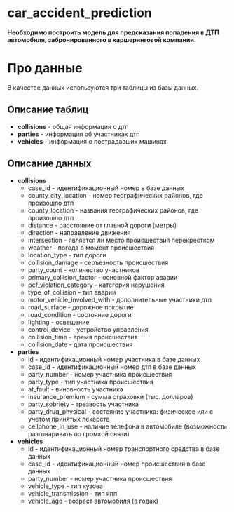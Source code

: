 # car_accident_prediction
**Необходимо построить модель для предсказания попадения в ДТП автомобиля, забронированного в каршеринговой компании.**
# Про данные
В качестве данных используются три таблицы из базы данных.
## Описание таблиц
- **collisions** - общая информация о дтп
- **parties** - информация об участниках дтп
- **vehicles** - информация о пострадавших машинах
## Описание данных
- **collisions**
  - case_id - идентификационный номер в базе данных
  - county_city_location - номер географических районов, где произошло дтп
  - county_location - названия географических районов, где произошло дтп
  - distance - расстояние от главной дороги (метры)
  - direction - направление движения
  - intersection - является ли место происшествия перекрестком
  - weather - погода в момент происшествия
  - location_type - тип дороги
  - collision_damage - серъезность происшествия
  - party_count - количество участников
  - primary_collision_factor - основной фактор аварии
  - pcf_violation_category - категория нарушения
  - type_of_collision - тип аварии
  - motor_vehicle_involved_with - дополнительные участники дтп
  - road_surface - дорожное покрытие
  - road_condition - состояние дороги
  - lighting - освещение
  - control_device - устройство управления
  - collision_time - время происшествия
  - collision_date - дата происшествия
- **parties**
  - id - идентификационный номер участника в базе данных
  - case_id - идентификационный номер дтп в базе данных
  - party_number - номер участника происшествия
  - party_type - тип участника происшествия
  - at_fault - виновность участника
  - insurance_premium - сумма страховки (тыс. долларов)
  - party_sobriety - трезвость участника
  - party_drug_physical - состояние участника: физическое или с учетом принятых лекарств
  - cellphone_in_use - наличие телефона в автомобиле (возможности разговаривать по громкой связи)
- **vehicles**
  - id - идентификационный номер транспортного средства в базе данных
  - case_id - идентификационный номер происшествия в базе данных
  - party_number - номер участника происшествия
  - vehicle_type - тип кузова
  - vehicle_transmission - тип кпп
  - vehicle_age - возраст автомобиля (в годах)
